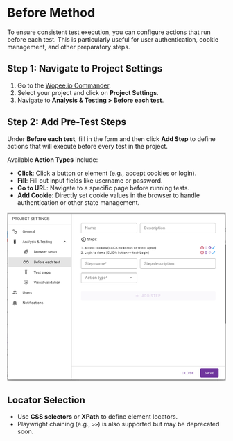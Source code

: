 # Before Method

To ensure consistent test execution, you can configure actions that run before each test. This is particularly useful for user authentication, cookie management, and other preparatory steps.

## Step 1: Navigate to Project Settings

1. Go to the [Wopee.io Commander](https://cmd.wopee.io).
2. Select your project and click on **Project Settings**.
3. Navigate to **Analysis & Testing > Before each test**.

## Step 2: Add Pre-Test Steps

Under **Before each test**, fill in the form and then click **Add Step** to define actions that will execute before every test in the project.

Available **Action Types** include:

- **Click**: Click a button or element (e.g., accept cookies or login).
- **Fill**: Fill out input fields like username or password.
- **Go to URL**: Navigate to a specific page before running tests.
- **Add Cookie**: Directly set cookie values in the browser to handle authentication or other state management.

![Before Each Test](img/before-each-test.png)

## Locator Selection

- Use **CSS selectors** or **XPath** to define element locators.
- Playwright chaining (e.g., `>>`) is also supported but may be deprecated soon.
